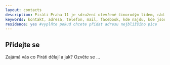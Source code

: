 ```yaml
---
layout: contacts
description: Piráti Praha 11 je sdružení otevřené činorodým lidem, rádi přivítáme nové příznivce a dobrovolníky, kterým Praha 11 leží na srdci.
keywords: kontakt, adresa, telefon, mail, facebook, kde najdu, kde jsou, pirati praha 11, praha
residence: yes #vyplňte pokud chcete přidat adresu nejbližšího pice
---
```


## Přidejte se

Zajámá vás co Piráti dělají a jak? Ozvěte se ...



